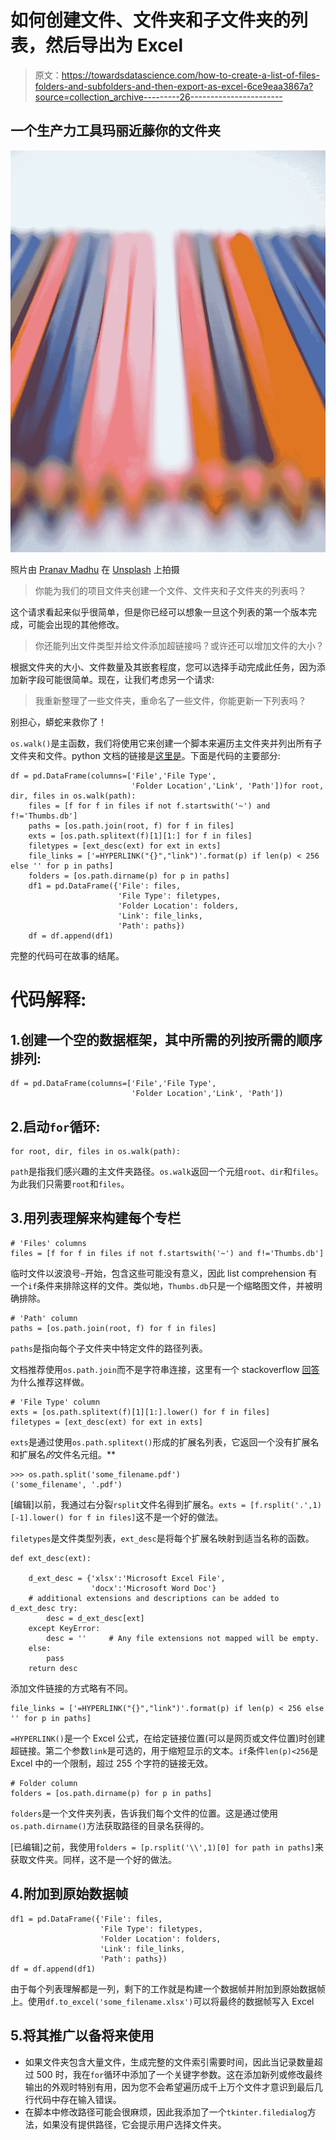 # 如何创建文件、文件夹和子文件夹的列表，然后导出为 Excel

> 原文：<https://towardsdatascience.com/how-to-create-a-list-of-files-folders-and-subfolders-and-then-export-as-excel-6ce9eaa3867a?source=collection_archive---------26----------------------->

## 一个生产力工具玛丽近藤你的文件夹

![](img/3e057c34cb98366715005448295550e3.png)

照片由 [Pranav Madhu](https://unsplash.com/@pranavmadhu?utm_source=unsplash&utm_medium=referral&utm_content=creditCopyText) 在 [Unsplash](https://unsplash.com/s/photos/file-list?utm_source=unsplash&utm_medium=referral&utm_content=creditCopyText) 上拍摄

> 你能为我们的项目文件夹创建一个文件、文件夹和子文件夹的列表吗？

这个请求看起来似乎很简单，但是你已经可以想象一旦这个列表的第一个版本完成，可能会出现的其他修改。

> 你还能列出文件类型并给文件添加超链接吗？或许还可以增加文件的大小？

根据文件夹的大小、文件数量及其嵌套程度，您可以选择手动完成此任务，因为添加新字段可能很简单。现在，让我们考虑另一个请求:

> 我重新整理了一些文件夹，重命名了一些文件，你能更新一下列表吗？

别担心，蟒蛇来救你了！

`os.walk()`是主函数，我们将使用它来创建一个脚本来遍历主文件夹并列出所有子文件夹和文件。python 文档的链接是[这里是](https://docs.python.org/3.8/library/os.html#os.walk)。下面是代码的主要部分:

```
df = pd.DataFrame(columns=['File','File Type',
                           'Folder Location','Link', 'Path'])for root, dir, files in os.walk(path):
    files = [f for f in files if not f.startswith('~') and f!='Thumbs.db']
    paths = [os.path.join(root, f) for f in files]
    exts = [os.path.splitext(f)[1][1:] for f in files]
    filetypes = [ext_desc(ext) for ext in exts]
    file_links = ['=HYPERLINK("{}","link")'.format(p) if len(p) < 256 else '' for p in paths]
    folders = [os.path.dirname(p) for p in paths]
    df1 = pd.DataFrame({'File': files,
                        'File Type': filetypes,
                        'Folder Location': folders,
                        'Link': file_links,
                        'Path': paths})
    df = df.append(df1)
```

完整的代码可在故事的结尾。

# 代码解释:

## 1.创建一个空的数据框架，其中所需的列按所需的顺序排列:

```
df = pd.DataFrame(columns=['File','File Type',
                           'Folder Location','Link', 'Path'])
```

## 2.启动`for`循环:

```
for root, dir, files in os.walk(path):
```

`path`是指我们感兴趣的主文件夹路径。`os.walk`返回一个元组`root`、`dir`和`files`。为此我们只需要`root`和`files`。

## 3.用列表理解来构建每个专栏

```
# 'Files' columns
files = [f for f in files if not f.startswith('~') and f!='Thumbs.db']
```

临时文件以波浪号`~`开始，包含这些可能没有意义，因此 list comprehension 有一个`if`条件来排除这样的文件。类似地，`Thumbs.db`只是一个缩略图文件，并被明确排除。

```
# 'Path' column
paths = [os.path.join(root, f) for f in files]
```

`paths`是指向每个子文件夹中特定文件的路径列表。

文档推荐使用`os.path.join`而不是字符串连接，这里有一个 stackoverflow [回答](https://stackoverflow.com/questions/13944387/why-use-os-path-join-over-string-concatenation)为什么推荐这样做。

```
# 'File Type' column
exts = [os.path.splitext(f)[1][1:].lower() for f in files]
filetypes = [ext_desc(ext) for ext in exts]
```

`exts`是通过使用`os.path.splitext()`形成的扩展名列表，它返回一个没有扩展名和扩展名*的*文件名元组。**

```
>>> os.path.split('some_filename.pdf')
('some_filename', '.pdf')
```

[编辑]以前，我通过右分裂`rsplit`文件名得到扩展名。`exts = [f.rsplit('.',1)[-1].lower() for f in files]`这不是一个好的做法。

`filetypes`是文件类型列表，`ext_desc`是将每个扩展名映射到适当名称的函数。

```
def ext_desc(ext):

    d_ext_desc = {'xlsx':'Microsoft Excel File',
                  'docx':'Microsoft Word Doc'}
    # additional extensions and descriptions can be added to d_ext_desc try:
        desc = d_ext_desc[ext]
    except KeyError:
        desc = ''     # Any file extensions not mapped will be empty.
    else:
        pass
    return desc
```

添加文件链接的方式略有不同。

```
file_links = ['=HYPERLINK("{}","link")'.format(p) if len(p) < 256 else '' for p in paths]
```

`=HYPERLINK()`是一个 Excel 公式，在给定链接位置(可以是网页或文件位置)时创建超链接。第二个参数`link`是可选的，用于缩短显示的文本。`if`条件`len(p)<256`是 Excel 中的一个限制，超过 255 个字符的链接无效。

```
# Folder column
folders = [os.path.dirname(p) for p in paths]
```

`folders`是一个文件夹列表，告诉我们每个文件的位置。这是通过使用`os.path.dirname()`方法获取路径的目录名获得的。

[已编辑]之前，我使用`folders = [p.rsplit('\\',1)[0] for path in paths]`来获取文件夹。同样，这不是一个好的做法。

## 4.附加到原始数据帧

```
df1 = pd.DataFrame({'File': files,
                    'File Type': filetypes,
                    'Folder Location': folders,
                    'Link': file_links,
                    'Path': paths})
df = df.append(df1)
```

由于每个列表理解都是一列，剩下的工作就是构建一个数据帧并附加到原始数据帧上。使用`df.to_excel('some_filename.xlsx')`可以将最终的数据帧写入 Excel

## 5.将其推广以备将来使用

*   如果文件夹包含大量文件，生成完整的文件索引需要时间，因此当记录数量超过 500 时，我在`for`循环中添加了一个关键字参数。这在添加新列或修改最终输出的外观时特别有用，因为您不会希望遍历成千上万个文件才意识到最后几行代码中存在输入错误。
*   在脚本中修改路径可能会很麻烦，因此我添加了一个`tkinter.filedialog`方法，如果没有提供路径，它会提示用户选择文件夹。
